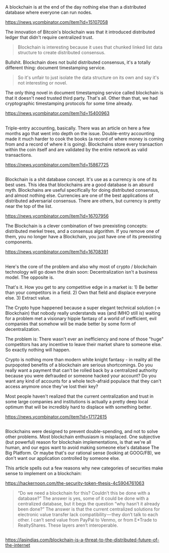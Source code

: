 ##

A blockchain is at the end of the day nothing else than a distributed database where everyone can run nodes.

https://news.ycombinator.com/item?id=15107058

The innovation of Bitcoin's blockchain was that it introduced distributed ledger that didn't require centralized trust.

> Blockchain is interesting because it uses that chunked linked list data structure to create distributed consensus.

Bullshit. Blockchain does not build distributed consensus, it's a totally different thing: document timestamping service.

> So it's unfair to just isolate the data structure on its own and say it's not interesting or novel.

The only thing novel in document timestamping service called blockchain is that it doesn't need trusted third party. That's all. Other than that, we had cryptographic timestamping protocols for some time already.

https://news.ycombinator.com/item?id=15400963

##

Triple-entry accounting, basically. There was an article on here a few months ago that went into depth on the issue.
Double-entry accounting made it much harder to cook the books (a record of where money is coming from and a record of where it is going). Blockchains store every transaction within the coin itself and are validated by the entire network as valid transactions.

https://news.ycombinator.com/item?id=15867725

##

Blockchain is a shit database concept. It's use as a currency is one of its best uses. This idea that blockchains are a good database is an absurd myth. Blockchains are useful specifically for doing distributed consensus, and almost nothing else. Currencies are one of the best applications of distributed adversarial consensus. There are others, but currency is pretty near the top of the list.

https://news.ycombinator.com/item?id=16707956

The Blockchain is a clever combination of two preexisting concepts: distributed merkel trees, and a consensus algorithm. If you remove one of them, you no longer have a Blockchain, you just have one of its preexisting components.

https://news.ycombinator.com/item?id=16708391

##

Here's the core of the problem and also why most of crypto / blockchain technology will go down the drain soon:
Decentralization isn't a business model. The opposite is.

That's it. How you get to any competitive edge in a market is: 1) Be better than your competitors in a field. 2) Own that field and displace everyone else. 3) Extract value.

The Crypto hype happened because a super elegant technical solution (-> Blockchain) that nobody really understands was (and IMHO still is) waiting for a problem met a visionary hippie fantasy of a world of inefficient, evil companies that somehow will be made better by some form of decentralization.

The problem is: There wasn't ever an inefficiency and none of those "huge" competitors has any incentive to leave their market share to someone else. So exactly nothing will happen.

Crypto is nothing more than modern white knight fantasy - in reality all the purpopoted benefits of a blockchain are serious shortcomings. Do you really want a payment that can't be rolled back by a centralized authority because you were defrauded or someone hacked your account? Do you want any kind of accounts for a whole tech-afraid populace that they can't access anymore once they've lost their key?

Most people haven't realized that the current centralization and trust in some large companies and institutions is actually a pretty deep local optimum that will be incredibly hard to displace with something better.

https://news.ycombinator.com/item?id=17172615

##

Blockchains were designed to prevent double-spending, and not to solve other problems. Most blockchain enthusiasm is misplaced.
One subjective (but powerful) reason for blockchain implementations, is that we're all human, and our egos want to avoid making someone else's database The Big Platform. Or maybe that's our rational sense (looking at GOOG/FB), we don't want our application controlled by someone else.

This article spells out a few reasons why new categories of securities make sense to implement on a blockchain:

https://hackernoon.com/the-security-token-thesis-4c5904761063

> “Do we need a blockchain for this? Couldn’t this be done with a database?” The answer is yes, some of it could be done with a centralized database, but it begs the question “why hasn’t it already been done?” The answer is that the current centralized solutions for electronic value transfer lack compatibility — they don’t talk to each other. I can’t send value from PayPal to Venmo, or from E*Trade to RealtyShares. These layers aren’t interoperable.

##

https://lasindias.com/blockchain-is-a-threat-to-the-distributed-future-of-the-internet